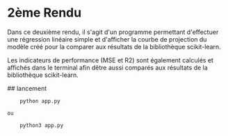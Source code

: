 # **2ème Rendu**

Dans ce deuxième rendu, il s'agit d'un programme permettant d'effectuer une régression linéaire simple et d'afficher la courbe de projection du modèle créé pour la comparer aux résultats de la bibliothèque scikit-learn.

Les indicateurs de performance (MSE et R2) sont également calculés et affichés dans le terminal afin dêtre aussi comparés aux résultats de la bibliothèque scikit-learn.

## lancement

```
	python app.py
```

    ou

```
	python3 app.py
```
